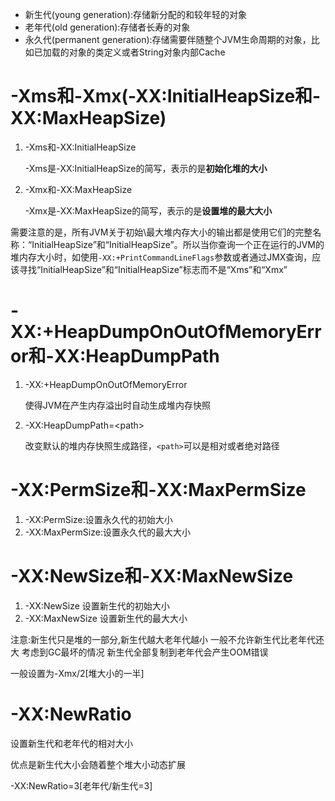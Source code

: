 * 新生代(young generation):存储新分配的和较年轻的对象
* 老年代(old generation):存储者长寿的对象
* 永久代(permanent generation):存储需要伴随整个JVM生命周期的对象，比如已加载的对象的类定义或者String对象内部Cache

# -Xms和-Xmx(-XX:InitialHeapSize和-XX:MaxHeapSize)

1. -Xms和-XX:InitialHeapSize

   -Xms是-XX:InitialHeapSize的简写，表示的是**初始化堆的大小**

2. -Xmx和-XX:MaxHeapSize

   -Xmx是-XX:MaxHeapSize的简写，表示的是**设置堆的最大大小**

需要注意的是，所有JVM关于初始\最大堆内存大小的输出都是使用它们的完整名称：“InitialHeapSize”和“InitialHeapSize”。所以当你查询一个正在运行的JVM的堆内存大小时，如使用`-XX:+PrintCommandLineFlags`参数或者通过JMX查询，应该寻找“InitialHeapSize”和“InitialHeapSize”标志而不是“Xms”和“Xmx” 

# -XX:+HeapDumpOnOutOfMemoryError和-XX:HeapDumpPath

1. -XX:+HeapDumpOnOutOfMemoryError

   使得JVM在产生内存溢出时自动生成堆内存快照 

2. -XX:HeapDumpPath=\<path\>

   改变默认的堆内存快照生成路径，`<path>`可以是相对或者绝对路径 

# -XX:PermSize和-XX:MaxPermSize

1. -XX:PermSize:设置永久代的初始大小 
2. -XX:MaxPermSize:设置永久代的最大大小 

# -XX:NewSize和-XX:MaxNewSize

1. -XX:NewSize 设置新生代的初始大小 
2. -XX:MaxNewSize 设置新生代的最大大小  

注意:新生代只是堆的一部分,新生代越大老年代越小 一般不允许新生代比老年代还大 考虑到GC最坏的情况 新生代全部复制到老年代会产生OOM错误

一般设置为-Xmx/2[堆大小的一半] 

# -XX:NewRatio

设置新生代和老年代的相对大小

优点是新生代大小会随着整个堆大小动态扩展

-XX:NewRatio=3[老年代/新生代=3] 